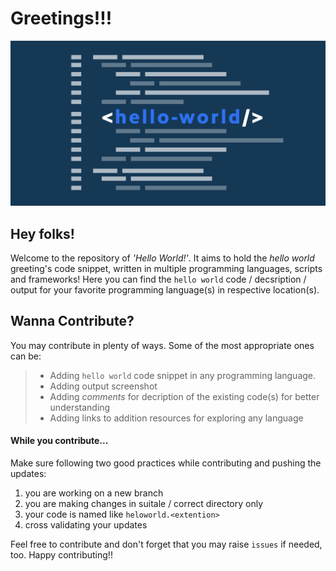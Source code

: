 # Greetings!!!  
![banner.jpg](assets/banner.png)  

## Hey folks!  
Welcome to the repository of _'Hello World!'_. It aims to hold the _hello world_ greeting's code snippet, written in multiple programming languages, scripts and frameworks! Here you can find the `hello world` code / decsription / output for your favorite programming language(s) in respective location(s).  

## Wanna Contribute?  
You may contribute in plenty of ways. Some of the most appropriate ones can be:  
> * Adding `hello world` code snippet in any programming language.  
> * Adding output screenshot  
> * Adding _comments_ for decription of the existing code(s) for better understanding  
> * Adding links to addition resources for exploring any language  

#### While you contribute...  
Make sure following two good practices while contributing and pushing the updates:  
1. you are working on a new branch  
2. you are making changes in suitale / correct directory only  
3. your code is named like `heloworld.<extention>`  
3. cross validating your updates  

Feel free to contribute and don't forget that you may raise `issues` if needed, too. Happy contributing!!  
